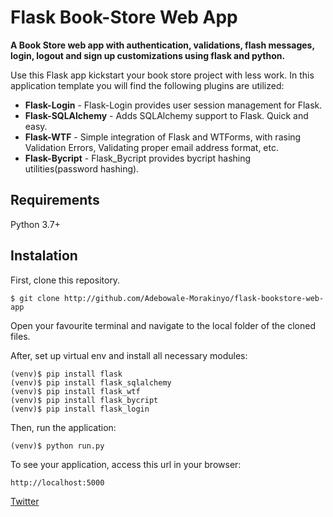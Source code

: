 # Flask Book-Store Web App

**A Book Store web app with authentication, validations, flash messages, login, logout and sign up customizations using flask and python.**

Use this Flask app kickstart your book store project with less work. In this application template you will find the following plugins are utilized:

* **Flask-Login** - Flask-Login provides user session management for Flask.
* **Flask-SQLAlchemy** - Adds SQLAlchemy support to Flask. Quick and easy.
* **Flask-WTF** - Simple integration of Flask and WTForms, with rasing Validation Errors, Validating proper email  address format, etc.
* **Flask-Bycript** - Flask_Bycript provides bycript hashing utilities(password hashing).


## Requirements

Python 3.7+

## Instalation

First, clone this repository.

    $ git clone http://github.com/Adebowale-Morakinyo/flask-bookstore-web-app
    
Open your favourite terminal and navigate to the local folder of the cloned files.

After, set up virtual env and install all necessary modules:

    (venv)$ pip install flask
    (venv)$ pip install flask_sqlalchemy
    (venv)$ pip install flask_wtf
    (venv)$ pip install flask_bycript
    (venv)$ pip install flask_login

Then, run the application:

	(venv)$ python run.py

To see your application, access this url in your browser: 

	http://localhost:5000


[Twitter](https://twitter.com/kidcode_dreamer?t=EODCDlax-duNO2-VWA4MZA&s=08)